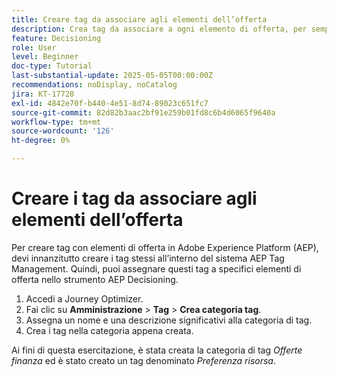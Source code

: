 ```yaml
---
title: Creare tag da associare agli elementi dell’offerta
description: Crea tag da associare a ogni elemento di offerta, per semplificare la ricerca, il filtro e l’applicazione di regole o strategie durante la personalizzazione e il processo decisionale.
feature: Decisioning
role: User
level: Beginner
doc-type: Tutorial
last-substantial-update: 2025-05-05T00:00:00Z
recommendations: noDisplay, noCatalog
jira: KT-17728
exl-id: 4842e70f-b440-4e51-8d74-89023c651fc7
source-git-commit: 82d82b3aac2bf91e259b01fd8c6b4d6065f9640a
workflow-type: tm+mt
source-wordcount: '126'
ht-degree: 0%

---
```


# Creare i tag da associare agli elementi dell’offerta

Per creare tag con elementi di offerta in Adobe Experience Platform (AEP), devi innanzitutto creare i tag stessi all’interno del sistema AEP Tag Management. Quindi, puoi assegnare questi tag a specifici elementi di offerta nello strumento AEP Decisioning.

1. Accedi a Journey Optimizer.
1. Fai clic su **Amministrazione** > **Tag** > **Crea categoria tag**.
1. Assegna un nome e una descrizione significativi alla categoria di tag.
1. Crea i tag nella categoria appena creata.

Ai fini di questa esercitazione, è stata creata la categoria di tag _Offerte finanza_ ed è stato creato un tag denominato _Preferenza risorsa_.
